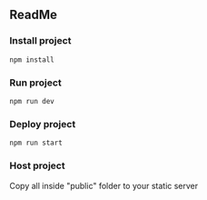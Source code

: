 ## ReadMe

### Install project

```
npm install
```

### Run project

```
npm run dev
```

### Deploy project

```
npm run start
```

### Host project

Copy all inside "public" folder to your static server
